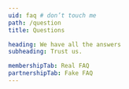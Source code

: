 ```yaml
---
uid: faq # don’t touch me
path: /question
title: Questions

heading: We have all the answers
subheading: Trust us.

membershipTab: Real FAQ
partnershipTab: Fake FAQ
---
```


